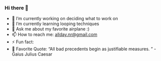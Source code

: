 ### Hi there 👋


- 🔭 I’m currently working on deciding what to work on 
- 🌱 I’m currently learning looping techniques
- 💬 Ask me about my favorite airplane :)
- 📫 How to reach me: allday.nr@gmail.com
- ⚡ Fun fact: 
- 🔖 Favorite Quote: “All bad precedents begin as justifiable measures. ” - Gaius Julius Caesar
